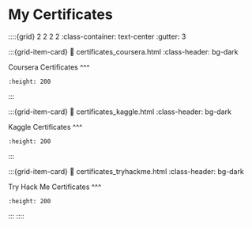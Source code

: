 # My Certificates

::::{grid} 2 2 2 2
:class-container: text-center
:gutter: 3

:::{grid-item-card}
:link: certificates_coursera.html
:class-header: bg-dark

Coursera Certificates
^^^
```{image} Images/certificates_coursera.png
:height: 200
```
:::

:::{grid-item-card}
:link: certificates_kaggle.html
:class-header: bg-dark

Kaggle Certificates
^^^
```{image} Images/certificates_kaggle.png
:height: 200
```
:::

:::{grid-item-card}
:link: certificates_tryhackme.html
:class-header: bg-dark

Try Hack Me Certificates
^^^
```{image} Images/certificates_tryhackme.png
:height: 200
```
:::
::::

